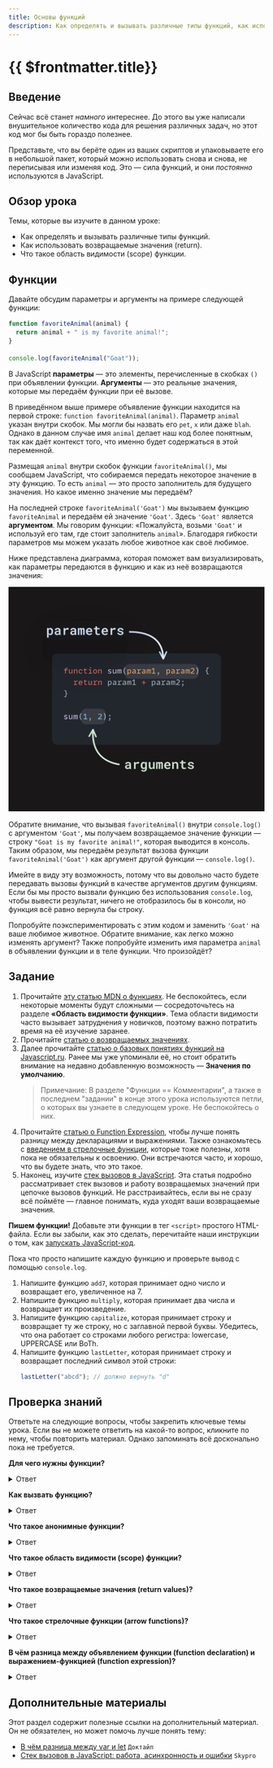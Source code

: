 ```yaml
---
title: Основы функций
description: Как определять и вызывать различные типы функций, как использовать возвращаемые значения (return), что такое область видимости (scope) функции
---
```


# {{ $frontmatter.title}}

## Введение

Сейчас всё станет _намного_ интереснее. До этого вы уже написали внушительное количество кода для решения различных задач, но этот код мог бы быть гораздо полезнее.

Представьте, что вы берёте один из ваших скриптов и упаковываете его в небольшой пакет, который можно использовать снова и снова, не переписывая или изменяя код. Это — сила функций, и они _постоянно_ используются в JavaScript.

## Обзор урока

Темы, которые вы изучите в данном уроке:

- Как определять и вызывать различные типы функций.
- Как использовать возвращаемые значения (return).
- Что такое область видимости (scope) функции.

## Функции

Давайте обсудим параметры и аргументы на примере следующей функции:

```javascript
function favoriteAnimal(animal) {
  return animal + " is my favorite animal!";
}

console.log(favoriteAnimal("Goat"));
```

В JavaScript **параметры** — это элементы, перечисленные в скобках `()` при объявлении функции. **Аргументы** — это реальные значения, которые мы передаём функции при её вызове.

В приведённом выше примере объявление функции находится на первой строке: `function favoriteAnimal(animal)`. Параметр `animal` указан внутри скобок. Мы могли бы назвать его `pet`, `x` или даже `blah`. Однако в данном случае имя `animal` делает наш код более понятным, так как даёт контекст того, что именно будет содержаться в этой переменной.

Размещая `animal` внутри скобок функции `favoriteAnimal()`, мы сообщаем JavaScript, что собираемся передать некоторое значение в эту функцию. То есть `animal` — это просто заполнитель для будущего значения. Но какое именно значение мы передаём?

На последней строке `favoriteAnimal('Goat')` мы вызываем функцию `favoriteAnimal` и передаём ей значение `'Goat'`. Здесь `'Goat'` является **аргументом**. Мы говорим функции: «Пожалуйста, возьми `'Goat'` и используй его там, где стоит заполнитель `animal`». Благодаря гибкости параметров мы можем указать любое животное как своё любимое.

Ниже представлена диаграмма, которая поможет вам визуализировать, как параметры передаются в функцию и как из неё возвращаются значения:

![Как параметры передаются в функцию](./functions.png)

Обратите внимание, что вызывая `favoriteAnimal()` внутри `console.log()` с аргументом `'Goat'`, мы получаем возвращаемое значение функции — строку `"Goat is my favorite animal!"`, которая выводится в консоль. Таким образом, мы передаём результат вызова функции `favoriteAnimal('Goat')` как аргумент другой функции — `console.log()`.

Имейте в виду эту возможность, потому что вы довольно часто будете передавать вызовы функций в качестве аргументов другим функциям. Если бы мы просто вызвали функцию без использования `console.log`, чтобы вывести результат, ничего не отобразилось бы в консоли, но функция всё равно вернула бы строку.

Попробуйте поэкспериментировать с этим кодом и заменить `'Goat'` на ваше любимое животное. Обратите внимание, как легко можно изменять аргумент? Также попробуйте изменить имя параметра `animal` в объявлении функции и в теле функции. Что произойдёт?

## Задание

1. Прочитайте [эту статью MDN о функциях](https://developer.mozilla.org/ru/docs/Learn_web_development/Core/Scripting/Functions). Не беспокойтесь, если некоторые моменты будут сложными — сосредоточьтесь на разделе **«Область видимости функции»**. Тема области видимости часто вызывает затруднения у новичков, поэтому важно потратить время на её изучение заранее.
2. Прочитайте [статью о возвращаемых значениях](https://developer.mozilla.org/ru/docs/Learn_web_development/Core/Scripting/Return_values).
3. Далее прочитайте [статью о базовых понятиях функций на Javascript.ru](https://learn.javascript.ru/function-basics). Ранее мы уже упоминали её, но стоит обратить внимание на недавно добавленную возможность — **Значения по умолчанию**.
   > Примечание: В разделе "Функции == Комментарии", а также в последнем "задании" в конце этого урока используются петли, о которых вы узнаете в следующем уроке. Не беспокойтесь о них.
4. Прочитайте [статью о Function Expression](https://learn.javascript.ru/function-expressions), чтобы лучше понять разницу между декларациями и выражениями. Также ознакомьтесь с [введением в стрелочные функции](https://learn.javascript.ru/arrow-functions), которые тоже полезны, хотя пока не обязательны к освоению. Они встречаются часто, и хорошо, что вы будете знать, что это такое.
5. Наконец, изучите [стек вызовов в JavaScript](https://js-ts-node.github.io/call-stack-stek-vyzovov-v-javascript/). Эта статья подробно рассматривает стек вызовов и работу возвращаемых значений при цепочке вызовов функций. Не расстраивайтесь, если вы не сразу всё поймёте — главное понимать, куда уходят ваши возвращаемые значения.

**Пишем функции!** Добавьте эти функции в тег `<script>` простого HTML-файла. Если вы забыли, как это сделать, перечитайте наши инструкции о том, как [запускать JavaScript-код](../variables-operators/).

Пока что просто напишите каждую функцию и проверьте вывод с помощью `console.log`.

1. Напишите функцию `add7`, которая принимает одно число и возвращает его, увеличенное на 7.
2. Напишите функцию `multiply`, которая принимает два числа и возвращает их произведение.
3. Напишите функцию `capitalize`, которая принимает строку и возвращает ту же строку, но с заглавной первой буквы. Убедитесь, что она работает со строками любого регистра: lowercase, UPPERCASE или BoTh.
4. Напишите функцию `lastLetter`, которая принимает строку и возвращает последний символ этой строки:
   ```javascript
   lastLetter("abcd"); // должно вернуть "d"
   ```

## Проверка знаний

Ответьте на следующие вопросы, чтобы закрепить ключевые темы урока. Если вы не можете ответить на какой-то вопрос, кликните по нему, чтобы повторить материал. Однако запоминать всё досконально пока не требуется.

**Для чего нужны функции?**  
<details>  
<summary>Ответ</summary>  

Функции нужны для того, чтобы группировать повторяющийся код в отдельные блоки, которые можно вызывать по имени. Это делает код более читаемым, переиспользуемым и упрощает его поддержку.

</details>

**Как вызвать функцию?**  
<details>  
<summary>Ответ</summary>  

Чтобы вызвать функцию, нужно использовать её имя, за которым следуют круглые скобки `()`. Если функция принимает параметры, их нужно передать внутри скобок через запятую.

Пример:  
```javascript
function greet(name) {
    console.log("Привет, " + name);
}

greet("Анна"); // Вызов функции с аргументом "Анна"
```

</details>

**Что такое анонимные функции?**  
<details>  
<summary>Ответ</summary>  

Анонимные функции — это функции без имени. Они часто используются как значения, например, как обратные вызовы (callback-функции), или присваиваются переменным.

Пример:
```javascript
setTimeout(function() {
    console.log("Прошла секунда!");
}, 1000);
```

</details>

**Что такое область видимости (scope) функции?**  
<details>  
<summary>Ответ</summary>  

Область видимости (scope) функции — это контекст выполнения, в котором определяются переменные и параметры, доступные только внутри этой функции. Внешний код не имеет доступа к внутренним переменным функции, если они объявлены с помощью `let`, `const` или `var`.

Пример:
```javascript
function example() {
    let x = 10;
    console.log(x); // работает
}
console.log(x); // ошибка: x не определена
```

</details>

**Что такое возвращаемые значения (return values)?**  
<details>  
<summary>Ответ</summary>  

Возвращаемое значение — это результат работы функции, который она отправляет обратно в место, где была вызвана. Оно задаётся с помощью ключевого слова `return`.

Пример:
```javascript
function sum(a, b) {
    return a + b;
}

let result = sum(2, 3); // result будет равно 5
```

</details>

**Что такое стрелочные функции (arrow functions)?**  
<details>  
<summary>Ответ</summary>  

Стрелочные функции — это более короткий способ записи функций в JavaScript, использующий синтаксис `=>`. У них нет собственного `this`, что делает их удобными в определённых контекстах.

Пример:
```javascript
const multiply = (a, b) => a * b;

console.log(multiply(3, 4)); // 12
```

</details>

**В чём разница между объявлением функции (function declaration) и выражением-функцией (function expression)?**  
<details>  
<summary>Ответ</summary>  

Разница между объявлением функции и выражением-функцией заключается в том, как и когда они создаются в памяти JavaScript (поднятие, hoisting):

- **Function Declaration** (объявление функции):  
  Функция создается до выполнения кода и может быть вызвана до её объявления в коде.
  ```javascript
  sayHello(); // работает

  function sayHello() {
      console.log("Привет");
  }
  ```

- **Function Expression** (выражение-функция):  
  Функция создается только в момент выполнения строки, где она определена. Её нельзя вызвать до этого.
  ```javascript
  sayHi(); // ошибка: sayHi is not a function

  const sayHi = function() {
      console.log("Здравствуйте");
  };
  ```

</details>

## Дополнительные материалы

Этот раздел содержит полезные ссылки на дополнительный материал. Он не обязателен, но может помочь лучше понять тему:

- [В чём разница между var и let](https://htmlacademy.ru/blog/js/var-vs-let) `Доктайп`
- [Стек вызовов в JavaScript: работа, асинхронность и ошибки](https://sky.pro/wiki/javascript/stek-vyzovov-v-javascript-rabota-asinhronnost-i-oshibki/) `Skypro`
